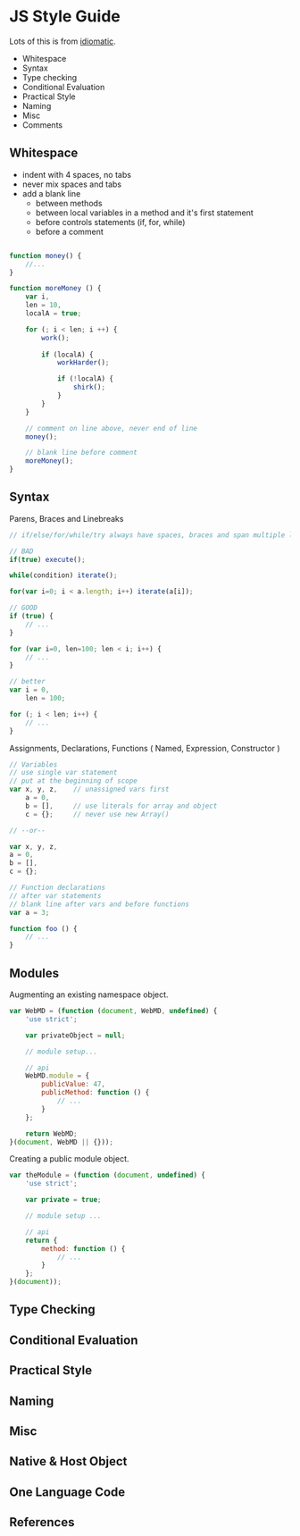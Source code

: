# JS Style Guide

Lots of this is from [idiomatic][1].

* Whitespace
* Syntax
* Type checking
* Conditional Evaluation
* Practical Style
* Naming
* Misc
* Comments

## Whitespace

* indent with 4 spaces, no tabs
* never mix spaces and tabs
* add a blank line
    * between methods
    * between local variables in a method and it's first statement
    * before controls statements (if, for, while)
    * before a comment


```javascript

function money() {
    //...
}

function moreMoney () {
    var i,
    len = 10,
    localA = true;

    for (; i < len; i ++) {
        work();
        
        if (localA) {
            workHarder();

            if (!localA) {
                shirk();
            }
        }
    }

    // comment on line above, never end of line
    money();

    // blank line before comment
    moreMoney();
}
```

## Syntax

Parens, Braces and Linebreaks

```javascript
// if/else/for/while/try always have spaces, braces and span multiple lines

// BAD
if(true) execute();

while(condition) iterate();

for(var i=0; i < a.length; i++) iterate(a[i]);

// GOOD
if (true) {
    // ...
}

for (var i=0, len=100; len < i; i++) {
    // ...
}

// better
var i = 0,
    len = 100;

for (; i < len; i++) {
    // ...
}
```

Assignments, Declarations, Functions ( Named, Expression, Constructor )

```javascript
// Variables
// use single var statement
// put at the beginning of scope
var x, y, z,    // unassigned vars first
    a = 0,
    b = [],     // use literals for array and object
    c = {};     // never use new Array()

// --or--

var x, y, z,
a = 0,
b = [],
c = {};

// Function declarations
// after var statements
// blank line after vars and before functions
var a = 3;

function foo () {
    // ...
}

```

## Modules

Augmenting an existing namespace object.

```javascript
var WebMD = (function (document, WebMD, undefined) {
    'use strict';

    var privateObject = null;

    // module setup...

    // api
    WebMD.module = {
        publicValue: 47,
        publicMethod: function () {
            // ...
        }
    };

    return WebMD;
}(document, WebMD || {}));
```

Creating a public module object.

```javascript
var theModule = (function (document, undefined) {
    'use strict';

    var private = true;

    // module setup ...

    // api
    return {
        method: function () {
            // ...
        }
    };
}(document));
```

## Type Checking



## Conditional Evaluation



## Practical Style



## Naming



## Misc



## Native &amp; Host Object



## One Language Code



## References

[1]: https://github.com/rwldrn/idiomatic.js
[2]: http://contribute.jquery.org/style-guide/js/
[3]: http://dojotoolkit.org/community/styleGuide
[4]: http://javascript.crockford.com/code.html

